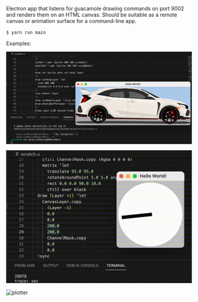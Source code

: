 
Electron app that listens for guacamole drawing commands on port 9002 and renders them on an HTML canvas.
Should be suitable as a remote canvas or animation surface for a command-line app.

```
$ yarn run main
```

Examples:

![Spinning Wheels](public/spinningwheels.gif) 

![Clock](public/clock.gif)

<img width="1018" alt="plotter" src="https://github.com/alvaroc1/clarity/assets/107395/1038f02c-c716-4219-8e07-1d2bd45ee288">
